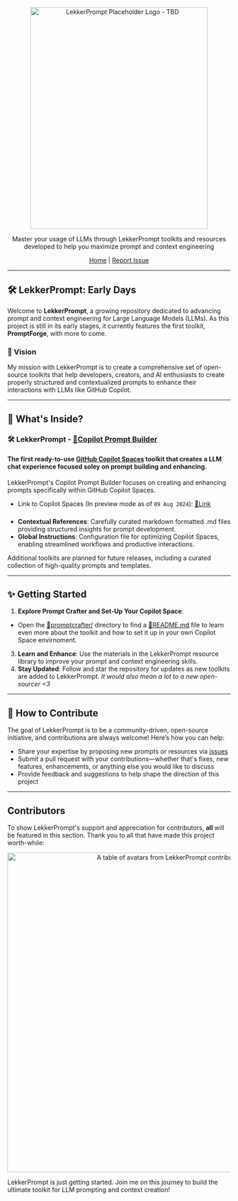 <p align="center">
  <img src="https://sammyhamwi.ai/images/logo-placeholder-temp.png" alt="LekkerPrompt Placeholder Logo - TBD" width="400" height="500">
</p>

<p align="center">
  Master your usage of LLMs through LekkerPrompt toolkits and resources developed to help you maximize prompt and context engineering
</p>

<div align="center">
  <a href="https://github.com/sammyhamwi/LekkerPrompt">Home</a> | <a href="https://github.com/sammyhamwi/LekkerPrompt/issues">Report Issue</a>
</div>

---

## 🛠 LekkerPrompt: Early Days

Welcome to **LekkerPrompt**, a growing repository dedicated to advancing prompt and context engineering for Large Language Models (LLMs). As this project is still in its early stages, it currently features the first toolkit, **PromptForge**, with more to come.

### 🌟 Vision
My mission with LekkerPrompt is to create a comprehensive set of open-source toolkits that help developers, creators, and AI enthusiasts to create properly structured and contextualized prompts to enhance their interactions with LLMs like GitHub Copilot.

---

## 🚀 What's Inside?

### 🛠 **LekkerPrompt - [🔗Copilot Prompt Builder](https://github.com/sammyhamwi/LekkerPrompt/promptcrafter)**

#### The first ready-to-use [GitHub Copilot Spaces](https://github.com/copilot/spaces) toolkit that creates a LLM chat experience focused soley on prompt building and enhancing.

LekkerPrompt's Copilot Prompt Builder focuses on creating and enhancing prompts specifically within GitHub Copilot Spaces.
- Link to Copilot Spaces (In preview mode as of `09 Aug 2024`): [🔗Link](https://github.com/copilot/spaces)

### 
- **Contextual References**: Carefully curated markdown formatted .md files providing structured insights for prompt development.
- **Global Instructions**: Configuration file for optimizing Copilot Spaces, enabling streamlined workflows and productive interactions.

Additional toolkits are planned for future releases, including a curated collection of high-quality prompts and templates.

---

## ✨ Getting Started

1. **Explore Prompt Crafter and Set-Up Your Copilot Space**:
  - Open the [🔗promptcrafter/](https://github.com/sammyhamwi/LekkerPrompt/promptcrafter) directory to find a [🔗README.md](https://github.com/sammyhamwi/LekkerPrompt/promptcrafter/README.md) file to learn even more about the toolkit and how to set it up in your own Copilot Space envirnoment.
3. **Learn and Enhance**: Use the materials in the LekkerPrompt resource library to improve your prompt and context engineering skills.
4. **Stay Updated**: Follow and star the repository for updates as new toolkits are added to LekkerPrompt. _It would also mean a lot to a new open-sourcer <3_

---

## 🤝 How to Contribute

The goal of LekkerPrompt is to be a community-driven, open-source initiative, and contributions are always welcome! Here’s how you can help:

- Share your expertise by proposing new prompts or resources via [issues](https://github.com/sammyhamwi/LekkerPrompt/issues)
- Submit a pull request with your contributions—whether that's fixes, new features, enhancements, or anything else you would like to discuss
- Provide feedback and suggestions to help shape the direction of this project

---

<h2 id="contributors">Contributors</h2>

To show LekkerPrompt's support and appreciation for contributors, **all** will be featured in this section. Thank you to all that have made this project worth-while:

<a href="https://github.com/sammyhamwi/LekkerPrompt/graphs/contributors">
  <p align="center">
    <img width="720" src="https://contrib.rocks/image?repo=sammyhamwi/LekkerPrompt" alt="A table of avatars from LekkerPrompt contributors" />
  </p>
</a>


LekkerPrompt is just getting started. Join me on this journey to build the ultimate toolkit for LLM prompting and context creation!





